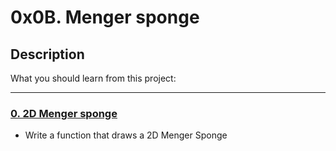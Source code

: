 # 0x0B. Menger sponge

## Description

What you should learn from this project:

---

### [0. 2D Menger sponge](./0-menger.c)

* Write a function that draws a 2D Menger Sponge
